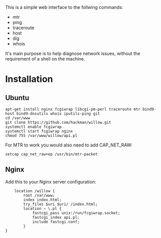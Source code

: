 This is a simple web interface to the follwing commands:
- mtr
- ping
- traceroute
- host
- dig
- whois

It's main purpose is to help diagnose network issues, without the requirement of a shell on the machine.

# Installation

## Ubuntu
```
apt-get install nginx fcgiwrap libcgi-pm-perl traceroute mtr bind9-host bind9-dnsutils whois iputils-ping git
cd /var/www
git clone https://github.com/hackman/willow.git
systemctl enable fcgiwrap
systemctl start fcgiwrap nginx
chmod 755 /var/www/willow/api.pl
```
For MTR to work you would also need to add CAP_NET_RAW:
```
setcap cap_net_raw+ep /usr/bin/mtr-packet
```


## Nginx
Add this to your Nginx server configuration:
```
	location /willow {
		root /var/www;
		index index.html;
		try_files $uri $uri/ /index.html;
		location ~ \.pl {
			fastcgi_pass unix:/run/fcgiwrap.socket;
			fastcgi_index api.pl;
			include fastcgi.conf;
		}
}
```

